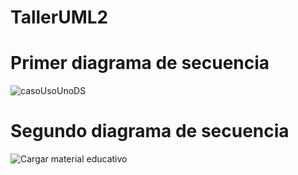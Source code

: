 # TallerUML2
# Primer diagrama de secuencia
![casoUsoUnoDS](https://github.com/user-attachments/assets/1ce211b1-4ae5-426d-aefe-0c46a747045f)
# Segundo diagrama de secuencia
![Cargar material educativo](https://github.com/user-attachments/assets/8967c17b-5456-4043-98e6-37e41ca47535)
